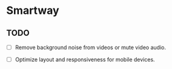 # Smartway
## TODO

- [ ] Remove background noise from videos or mute video audio.
- [ ] Optimize layout and responsiveness for mobile devices.

